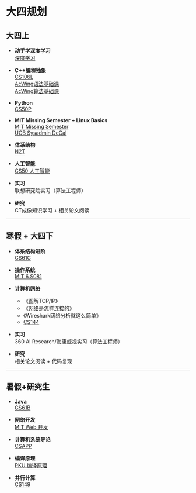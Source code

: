# 大四规划

## 大四上

- **动手学深度学习**  
  [深度学习](https://zh.d2l.ai)

- **C++编程抽象**  
  [CS106L](https://csdiy.wiki/编程入门/cpp/CS106L/)  
  [AcWing语法基础课](https://www.acwing.com/activity/content/21/)  
  [AcWing算法基础课](https://www.acwing.com/activity/content/11/)

- **Python**  
  [CS50P](https://csdiy.wiki/编程入门/Python/CS50P/)

- **MIT Missing Semester + Linux Basics**  
  [MIT Missing Semester](https://csdiy.wiki/编程入门/MIT-Missing-Semester/)  
  [UCB Sysadmin DeCal ](https://csdiy.wiki/编程入门/DeCal/)

- **体系结构**  
  [N2T](https://csdiy.wiki/体系结构/N2T/)

- **人工智能**  
  [CS50 人工智能](https://csdiy.wiki/人工智能/CS50/)

- **实习**  
  联想研究院实习（算法工程师）

- **研究**  
  CT成像知识学习 + 相关论文阅读

---

## 寒假 + 大四下

- **体系结构进阶**  
  [CS61C](https://csdiy.wiki/体系结构/CS61C/)

- **操作系统**  
  [MIT 6.S081](https://csdiy.wiki/操作系统/MIT6.S081/)

- **计算机网络**  
  - 《图解TCP/IP》
  - 《网络是怎样连接的》
  - 《Wireshark网络分析就这么简单》
  -  [CS144](https://csdiy.wiki/计算机网络/CS144/)

- **实习**  
  360 AI Research/海康威视实习（算法工程师）

- **研究**  
  相关论文阅读 + 代码复现

---

## 暑假+研究生

- **Java**  
  [CS61B](https://csdiy.wiki/数据结构与算法/CS61B/)

- **网络开发**  
  [MIT Web 开发](https://csdiy.wiki/Web开发/mitweb/)

- **计算机系统导论**  
  [CSAPP](https://csdiy.wiki/计算机系统基础/CSAPP/)

- **编译原理**  
  [PKU 编译原理](https://csdiy.wiki/编译原理/PKU-Compilers/)

- **并行计算**  
  [CS149](https://csdiy.wiki/并行与分布式系统/CS149/)
